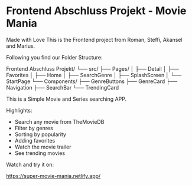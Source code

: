 # Frontend Abschluss Projekt - Movie Mania

Made with Love
This is the Frontend project from Roman, Steffi, Akansel and Marius.

Following you find our Folder Structure:

Frontend Abschluss Projekt/
    └── src/
        ├── Pages/
        │   ├── Detail
        │   ├── Favorites
        │   ├── Home
        │   ├── SearchGenre
        │   ├── SplashScreen
        │   └── StartPage
        └── Components/
            ├── GenreButtons
            ├── GenreCard
            ├── Navigation
            ├── SearchBar
            └── TrendingCard
            
            
This is a Simple Movie and Series searching APP.

Highlights:
  - Search any movie from TheMovieDB
  - Filter by genres
  - Sorting by popularity 
  - Adding favorites
  - Watch the movie trailer
  - See trending movies


Watch and try it on:

https://super-movie-mania.netlify.app/
